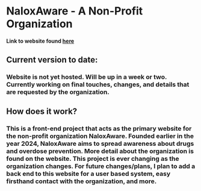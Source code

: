# NaloxAware - A Non-Profit Organization

#### Link to website found [here](https://www.youtube.com/watch?v=dQw4w9WgXcQ)

## Current version to date:
### Website is not yet hosted. Will be up in a week or two. Currently working on final touches, changes, and details that are requested by the organization. 

## How does it work?
### This is a front-end project that acts as the primary website for the non-profit organization NaloxAware. Founded earlier in the year 2024, NaloxAware aims to spread awareness about drugs and overdose prevention. More detail about the organization is found on the website. This project is ever changing as the organization changes. For future changes/plans, I plan to add a back end to this website for a user based system, easy firsthand contact with the organization, and more.
